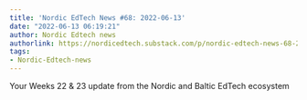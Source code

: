 ```yaml
---
title: 'Nordic EdTech News #68: 2022-06-13'
date: "2022-06-13 06:19:21"
author: Nordic Edtech news
authorlink: https://nordicedtech.substack.com/p/nordic-edtech-news-68-2022-06-13
tags:
- Nordic-Edtech-news
---
```

Your Weeks 22 & 23 update from the Nordic and Baltic EdTech ecosystem